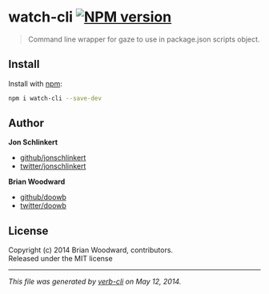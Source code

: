 # watch-cli [![NPM version](https://badge.fury.io/js/watch-cli.png)](http://badge.fury.io/js/watch-cli)

> Command line wrapper for gaze to use in package.json scripts object.

## Install
Install with [npm](npmjs.org):

```bash
npm i watch-cli --save-dev
```


## Author

**Jon Schlinkert**

+ [github/jonschlinkert](https://github.com/jonschlinkert)
+ [twitter/jonschlinkert](http://twitter.com/jonschlinkert)

**Brian Woodward**

+ [github/doowb](https://github.com/doowb)
+ [twitter/doowb](http://twitter.com/doowb)


## License
Copyright (c) 2014 Brian Woodward, contributors.  
Released under the MIT license

***

_This file was generated by [verb-cli](https://github.com/assemble/verb-cli) on May 12, 2014._